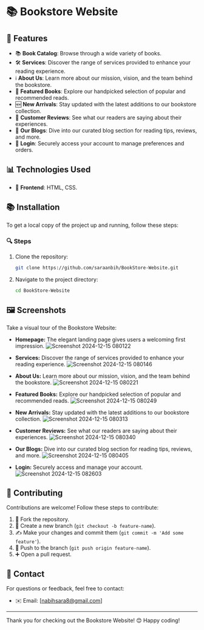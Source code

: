 # 📚 Bookstore Website

## 🔧 Features

- 📚 **Book Catalog**: Browse through a wide variety of books.
- 🛠️ **Services**: Discover the range of services provided to enhance your reading experience.
- ℹ️ **About Us**: Learn more about our mission, vision, and the team behind the bookstore.
- 🌟 **Featured Books**: Explore our handpicked selection of popular and recommended reads.
- 🆕 **New Arrivals**: Stay updated with the latest additions to our bookstore collection.
- 💬 **Customer Reviews**: See what our readers are saying about their experiences.
- 📝 **Our Blogs**: Dive into our curated blog section for reading tips, reviews, and more.
- 🔑 **Login**: Securely access your account to manage preferences and orders.

## 📊 Technologies Used

- 🎨 **Frontend**: HTML, CSS.

## 📚 Installation

To get a local copy of the project up and running, follow these steps:

### 🔍 Steps

1. Clone the repository:
   ```bash
   git clone https://github.com/saraanbih/BookStore-Website.git
   ```

2. Navigate to the project directory:
   ```bash
   cd BookStore-Website
   ```

## 🖼 Screenshots

Take a visual tour of the Bookstore Website:

- **Homepage:** The elegant landing page gives users a welcoming first impression.
  ![Screenshot 2024-12-15 080122](https://github.com/user-attachments/assets/b5e807af-0081-49cf-8814-03306afbb757)

- **Services:** Discover the range of services provided to enhance your reading experience.
  ![Screenshot 2024-12-15 080146](https://github.com/user-attachments/assets/429980d6-9c85-4837-9495-4e077150f2a9)

- **About Us:** Learn more about our mission, vision, and the team behind the bookstore.
  ![Screenshot 2024-12-15 080221](https://github.com/user-attachments/assets/826d508f-4cc2-4460-8cd0-e387d84807da)

- **Featured Books:** Explore our handpicked selection of popular and recommended reads.
  ![Screenshot 2024-12-15 080249](https://github.com/user-attachments/assets/8643cec4-a033-4bca-97d7-572f4258800b)

- **New Arrivals:** Stay updated with the latest additions to our bookstore collection.
  ![Screenshot 2024-12-15 080313](https://github.com/user-attachments/assets/6ec25277-643d-48f2-b1ba-b2b7b8fbb86d)

- **Customer Reviews:** See what our readers are saying about their experiences.
  ![Screenshot 2024-12-15 080340](https://github.com/user-attachments/assets/930a84f6-d257-4c20-af57-ff4d329fbd1b)

- **Our Blogs:** Dive into our curated blog section for reading tips, reviews, and more.
  ![Screenshot 2024-12-15 080405](https://github.com/user-attachments/assets/e6c697fb-ba13-4dc3-9df5-100735a28026)

- **Login:** Securely access and manage your account.
  ![Screenshot 2024-12-15 082603](https://github.com/user-attachments/assets/d067abb6-7380-4154-8bdb-8db3779b99a9)

## 🚀 Contributing

Contributions are welcome! Follow these steps to contribute:

1. 🔄 Fork the repository.
2. 🔀 Create a new branch (`git checkout -b feature-name`).
3. ✍️ Make your changes and commit them (`git commit -m 'Add some feature'`).
4. 🔗 Push to the branch (`git push origin feature-name`).
5. ➕ Open a pull request.

## 📧 Contact

For questions or feedback, feel free to contact:

- ✉️ Email: [nabihsara8@gmail.com]

---

Thank you for checking out the Bookstore Website! 😊 Happy coding!
